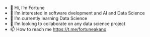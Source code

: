 - 👋 Hi, I’m Fortune
- 👀 I’m interested in software dvelopment and AI and Data Science
- 🌱 I’m currently learning Data Science
- 💞️ I’m looking to collaborate on any data science project
- 📫 How to reach me https://t.me/fortuneakano

<!---
Chibueze-0k/Chibueze-0k is a ✨ special ✨ repository because its `README.md` (this file) appears on your GitHub profile.
You can click the Preview link to take a look at your changes.
--->
